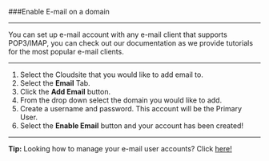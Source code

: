 
###Enable E-mail on a domain

----------

You can set up e-mail account with any e-mail client that supports POP3/IMAP, you can check out our documentation as we provide tutorials for the most popular e-mail clients.

----------

1. Select the Cloudsite that you would like to add email to.
1. Select the **Email** Tab.
1. Click the **Add Email** button.
1. From the drop down select the domain you would like to add.
1. Create a username and password. This account will be the Primary User.
1. Select the **Enable Email** button and your account has been created!


----------
**Tip:** Looking how to manage your e-mail user accounts? Click [here!](https://www.gearhost.com/documentation/manage%20email%20accounts) 